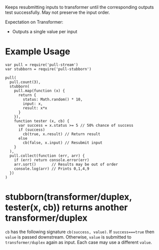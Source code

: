Keeps resubmitting inputs to transformer until the corresponding outputs test successfully. May not preserve the input order.

Expectation on Transformer:
* Outputs a single value per input

# Example Usage

````
var pull = require('pull-stream')
var stubborn = require('pull-stubborn')

pull(
  pull.count(3),
  stubborn(
    pull.map(function (x) { 
      return { 
        status: Math.random() * 10,
        input: x,
        result: x*x
      } 
    }),
    function tester (x, cb) {
      var success = x.status >= 5 // 50% chance of success
      if (success) 
        cb(true, x.result) // Return result
      else 
        cb(false, x.input) // Resubmit input
    }
  ),
  pull.collect(function (err, arr) {
    if (err) return console.error(err)
    arr.sort()       // Results may be out of order
    console.log(arr) // Prints 0,1,4,9
  })
)
````

# stubborn(transformer/duplex, tester(x, cb)) returns another transformer/duplex

````cb```` has the following signature ````cb(success, value)````. If
````success===true```` then ````value```` is passed downstream. Otherwise, 
````value```` is submitted to ````transformer/duplex````
again as input. Each case may use a different ````value````.

